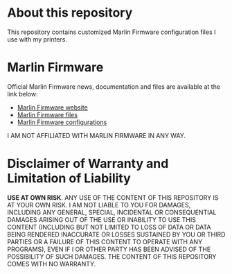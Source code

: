 # About this repository

This repository contains customized Marlin Firmware configuration files I use
with my printers.

# Marlin Firmware

Official Marlin Firmware news, documentation and files are available at the link
below:

- [Marlin Firmware website](https://marlinfw.org/)
- [Marlin Firmware files](https://github.com/MarlinFirmware/Marlin)
- [Marlin Firmware configurations](https://github.com/MarlinFirmware/Configurations)

I AM NOT AFFILIATED WITH MARLIN FIRMWARE IN ANY WAY.

# Disclaimer of Warranty and Limitation of Liability

__USE AT OWN RISK__. ANY USE OF THE CONTENT OF THIS REPOSITORY IS AT YOUR OWN
RISK. I AM NOT LIABLE TO YOU FOR DAMAGES, INCLUDING ANY GENERAL, SPECIAL, 
INCIDENTAL OR CONSEQUENTIAL DAMAGES ARISING OUT OF THE USE OR INABILITY TO USE
THIS CONTENT (INCLUDING BUT NOT LIMITED TO LOSS OF DATA OR DATA BEING RENDERED
INACCURATE OR LOSSES SUSTAINED BY YOU OR THIRD PARTIES OR A FAILURE OF THIS
CONTENT TO OPERATE WITH ANY PROGRAMS), EVEN IF I OR OTHER PARTY HAS BEEN ADVISED
OF THE POSSIBILITY OF SUCH DAMAGES. THE CONTENT OF THIS REPOSITORY COMES WITH 
NO WARRANTY.